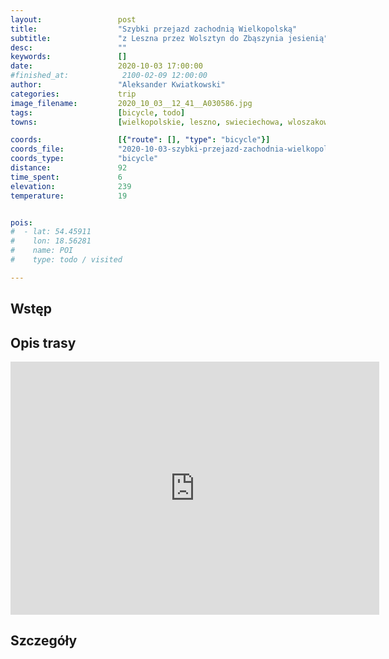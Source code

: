 ```yaml
---
layout:                 post
title:                  "Szybki przejazd zachodnią Wielkopolską"
subtitle:               "z Leszna przez Wolsztyn do Zbąszynia jesienią"
desc:                   ""
keywords:               []
date:                   2020-10-03 17:00:00
#finished_at:            2100-02-09 12:00:00
author:                 "Aleksander Kwiatkowski"
categories:             trip
image_filename:         2020_10_03__12_41__A030586.jpg
tags:                   [bicycle, todo]
towns:                  [wielkopolskie, leszno, swieciechowa, wloszakowice, przemet, wolsztyn, siedlec, zbaszyn]

coords:                 [{"route": [], "type": "bicycle"}]
coords_file:            "2020-10-03-szybki-przejazd-zachodnia-wielkopolska.json"
coords_type:            "bicycle"
distance:               92
time_spent:             6
elevation:              239
temperature:            19


pois:
#  - lat: 54.45911
#    lon: 18.56281
#    name: POI
#    type: todo / visited

---
```



## Wstęp

## Opis trasy

<iframe height='405' width='590' frameborder='0' allowtransparency='true' scrolling='no' src='https://www.strava.com/activities/4146356965/embed/80df28a1ee80673e911ac95c41eab20b382139d1'></iframe>

## Szczegóły
